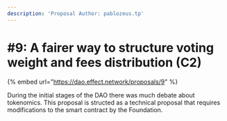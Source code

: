 ```yaml
---
description: 'Proposal Author: pablozeus.tp'
---
```


# \#9: A fairer way to structure voting weight and fees distribution \(C2\)

{% embed url="https://dao.effect.network/proposals/9" %}

During the initial stages of the DAO there was much debate about tokenomics. This proposal is structed as a technical proposal that requires modifications to the smart contract by the Foundation. 

